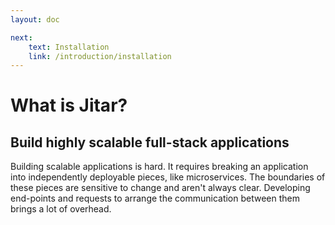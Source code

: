 ```yaml
---
layout: doc

next:
    text: Installation
    link: /introduction/installation
---
```


# What is Jitar?

## Build highly scalable full-stack applications
Building scalable applications is hard. It requires breaking an application into independently deployable pieces, like microservices. The boundaries of these pieces are sensitive to change and aren't always clear. Developing end-points and requests to arrange the communication between them brings a lot of overhead.
